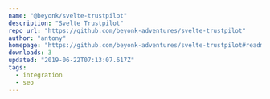 ```yaml
---
name: "@beyonk/svelte-trustpilot"
description: "Svelte Trustpilot"
repo_url: "https://github.com/beyonk-adventures/svelte-trustpilot"
author: "antony"
homepage: "https://github.com/beyonk-adventures/svelte-trustpilot#readme"
downloads: 3
updated: "2019-06-22T07:13:07.617Z"
tags: 
  - integration
  - seo
---
```

